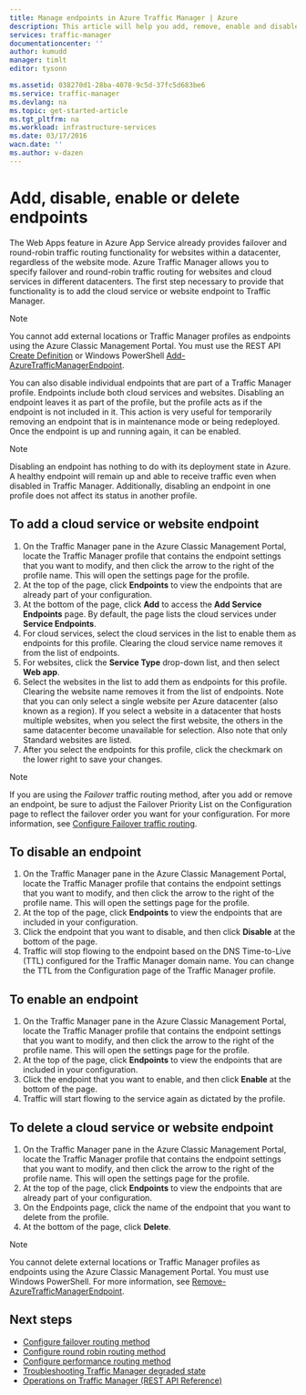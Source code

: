 ```yaml
---
title: Manage endpoints in Azure Traffic Manager | Azure
description: This article will help you add, remove, enable and disable endpoints from Azure Traffic Manager.
services: traffic-manager
documentationcenter: ''
author: kumudd
manager: timlt
editor: tysonn

ms.assetid: 038270d1-28ba-4078-9c5d-37fc5d683be6
ms.service: traffic-manager
ms.devlang: na
ms.topic: get-started-article
ms.tgt_pltfrm: na
ms.workload: infrastructure-services
ms.date: 03/17/2016
wacn.date: ''
ms.author: v-dazen
---
```


# Add, disable, enable or delete endpoints

The Web Apps feature in Azure App Service already provides failover and round-robin traffic routing functionality for websites within a datacenter, regardless of the website mode. Azure Traffic Manager allows you to specify failover and round-robin traffic routing for websites and cloud services in different datacenters. The first step necessary to provide that functionality is to add the cloud service or website endpoint to Traffic Manager.

> [!NOTE]
> You cannot add external locations or Traffic Manager profiles as endpoints using the Azure Classic Management Portal. You must use the REST API [Create Definition](https://msdn.microsoft.com/library/azure/hh758257.aspx) or Windows PowerShell [Add-AzureTrafficManagerEndpoint](https://docs.microsoft.com/powershell/module/azure/add-azuretrafficmanagerendpoint?view=azuresmps-3.7.0).

You can also disable individual endpoints that are part of a Traffic Manager profile. Endpoints include both cloud services and websites. Disabling an endpoint leaves it as part of the profile, but the profile acts as if the endpoint is not included in it. This action is very useful for temporarily removing an endpoint that is in maintenance mode or being redeployed. Once the endpoint is up and running again, it can be enabled.

> [!NOTE]
> Disabling an endpoint has nothing to do with its deployment state in Azure. A healthy endpoint will remain up and able to receive traffic even when disabled in Traffic Manager. Additionally, disabling an endpoint in one profile does not affect its status in another profile.

## To add a cloud service or website endpoint

1. On the Traffic Manager pane in the Azure Classic Management Portal, locate the Traffic Manager profile that contains the endpoint settings that you want to modify, and then click the arrow to the right of the profile name. This will open the settings page for the profile.
2. At the top of the page, click **Endpoints** to view the endpoints that are already part of your configuration.
3. At the bottom of the page, click **Add** to access the **Add Service Endpoints** page. By default, the page lists the cloud services under **Service Endpoints**.
4. For cloud services, select the cloud services in the list to enable them as endpoints for this profile. Clearing the cloud service name removes it from the list of endpoints.
5. For websites, click the **Service Type** drop-down list, and then select **Web app**.
6. Select the websites in the list to add them as endpoints for this profile. Clearing the website name removes it from the list of endpoints. Note that you can only select a single website per Azure datacenter (also known as a region). If you select a website in a datacenter that hosts multiple websites, when you select the first website, the others in the same datacenter become unavailable for selection. Also note that only Standard websites are listed.
7. After you select the endpoints for this profile, click the checkmark on the lower right to save your changes.

> [!NOTE]
> If you are using the *Failover* traffic routing method, after you add or remove an endpoint, be sure to adjust the Failover Priority List on the Configuration page to reflect the failover order you want for your configuration. For more information, see [Configure Failover traffic routing](traffic-manager-configure-failover-routing-method.md).

## To disable an endpoint

1. On the Traffic Manager pane in the Azure Classic Management Portal, locate the Traffic Manager profile that contains the endpoint settings that you want to modify, and then click the arrow to the right of the profile name. This will open the settings page for the profile.
2. At the top of the page, click **Endpoints** to view the endpoints that are included in your configuration.
3. Click the endpoint that you want to disable, and then click **Disable** at the bottom of the page.
4. Traffic will stop flowing to the endpoint based on the DNS Time-to-Live (TTL) configured for the Traffic Manager domain name. You can change the TTL from the Configuration page of the Traffic Manager profile.

## To enable an endpoint

1. On the Traffic Manager pane in the Azure Classic Management Portal, locate the Traffic Manager profile that contains the endpoint settings that you want to modify, and then click the arrow to the right of the profile name. This will open the settings page for the profile.
2. At the top of the page, click **Endpoints** to view the endpoints that are included in your configuration.
3. Click the endpoint that you want to enable, and then click **Enable** at the bottom of the page.
4. Traffic will start flowing to the service again as dictated by the profile.

## To delete a cloud service or website endpoint

1. On the Traffic Manager pane in the Azure Classic Management Portal, locate the Traffic Manager profile that contains the endpoint settings that you want to modify, and then click the arrow to the right of the profile name. This will open the settings page for the profile.
2. At the top of the page, click **Endpoints** to view the endpoints that are already part of your configuration.
3. On the Endpoints page, click the name of the endpoint that you want to delete from the profile.
4. At the bottom of the page, click **Delete**.

> [!NOTE]
> You cannot delete external locations or Traffic Manager profiles as endpoints using the Azure Classic Management Portal. You must use Windows PowerShell. For more information, see [Remove-AzureTrafficManagerEndpoint](https://msdn.microsoft.com/library/dn690251.aspx).

## Next steps

* [Configure failover routing method](traffic-manager-configure-failover-routing-method.md)
* [Configure round robin routing method](traffic-manager-configure-round-robin-routing-method.md)
* [Configure performance routing method](traffic-manager-configure-performance-routing-method.md)
* [Troubleshooting Traffic Manager degraded state](traffic-manager-troubleshooting-degraded.md)
* [Operations on Traffic Manager (REST API Reference)](https://msdn.microsoft.com/library/hh758255.aspx)